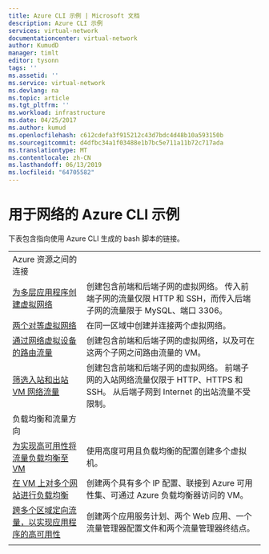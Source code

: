 ```yaml
---
title: Azure CLI 示例 | Microsoft 文档
description: Azure CLI 示例
services: virtual-network
documentationcenter: virtual-network
author: KumudD
manager: timlt
editor: tysonn
tags: ''
ms.assetid: ''
ms.service: virtual-network
ms.devlang: na
ms.topic: article
ms.tgt_pltfrm: ''
ms.workload: infrastructure
ms.date: 04/25/2017
ms.author: kumud
ms.openlocfilehash: c612cdefa3f915212c43d7bdc4d48b10a593150b
ms.sourcegitcommit: d4dfbc34a1f03488e1b7bc5e711a11b72c717ada
ms.translationtype: MT
ms.contentlocale: zh-CN
ms.lasthandoff: 06/13/2019
ms.locfileid: "64705582"
---
```

# <a name="azure-cli-samples-for-networking"></a>用于网络的 Azure CLI 示例

下表包含指向使用 Azure CLI 生成的 bash 脚本的链接。

| | |
|-|-|
|Azure 资源之间的连接 ||
| [为多层应用程序创建虚拟网络](./scripts/virtual-network-cli-sample-multi-tier-application.md?toc=%2fazure%2fnetworking%2ftoc.json) | 创建包含前端和后端子网的虚拟网络。 传入前端子网的流量仅限 HTTP 和 SSH，而传入后端子网的流量限于 MySQL、端口 3306。 |
| [两个对等虚拟网络](./scripts/virtual-network-cli-sample-peer-two-virtual-networks.md?toc=%2fazure%2fnetworking%2ftoc.json) | 在同一区域中创建并连接两个虚拟网络。 |
| [通过网络虚拟设备的路由流量](./scripts/virtual-network-cli-sample-route-traffic-through-nva.md?toc=%2fazure%2fnetworking%2ftoc.json) | 创建包含前端和后端子网的虚拟网络，以及可在这两个子网之间路由流量的 VM。 |
| [筛选入站和出站 VM 网络流量](./scripts/virtual-network-filter-network-traffic.md?toc=%2fazure%2fnetworking%2ftoc.json) | 创建包含前端和后端子网的虚拟网络。 前端子网的入站网络流量仅限于 HTTP、HTTPS 和 SSH。 从后端子网到 Internet 的出站流量不受限制。 |
|负载均衡和流量方向 ||
| [为实现高可用性将流量负载均衡至 VM](./scripts/load-balancer-linux-cli-sample-nlb.md?toc=%2fazure%2fnetworking%2ftoc.json) | 使用高度可用且负载均衡的配置创建多个虚拟机。 |
| [在 VM 上对多个网站进行负载均衡](./scripts/load-balancer-linux-cli-load-balance-multiple-websites-vm.md?toc=%2fazure%2fnetworking%2ftoc.json) | 创建两个具有多个 IP 配置、联接到 Azure 可用性集、可通过 Azure 负载均衡器访问的 VM。 |
| [跨多个区域定向流量，以实现应用程序的高可用性](./scripts/traffic-manager-cli-websites-high-availability.md?toc=%2fazure%2fnetworking%2ftoc.json) |  创建两个应用服务计划、两个 Web 应用、一个流量管理器配置文件和两个流量管理器终结点。 |
| | |
